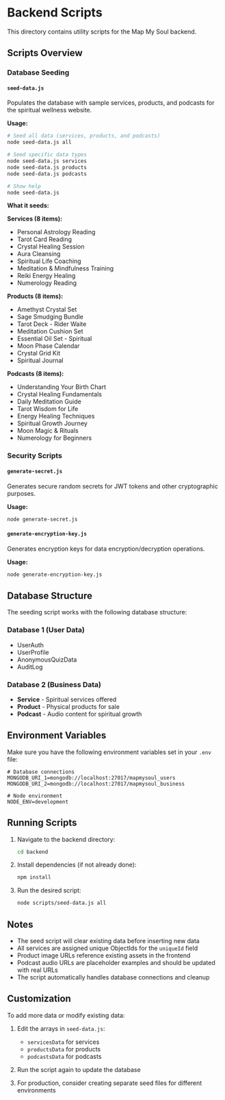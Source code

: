 # Backend Scripts

This directory contains utility scripts for the Map My Soul backend.

## Scripts Overview

### Database Seeding

#### `seed-data.js`
Populates the database with sample services, products, and podcasts for the spiritual wellness website.

**Usage:**
```bash
# Seed all data (services, products, and podcasts)
node seed-data.js all

# Seed specific data types
node seed-data.js services
node seed-data.js products
node seed-data.js podcasts

# Show help
node seed-data.js
```

**What it seeds:**

**Services (8 items):**
- Personal Astrology Reading
- Tarot Card Reading
- Crystal Healing Session
- Aura Cleansing
- Spiritual Life Coaching
- Meditation & Mindfulness Training
- Reiki Energy Healing
- Numerology Reading

**Products (8 items):**
- Amethyst Crystal Set
- Sage Smudging Bundle
- Tarot Deck - Rider Waite
- Meditation Cushion Set
- Essential Oil Set - Spiritual
- Moon Phase Calendar
- Crystal Grid Kit
- Spiritual Journal

**Podcasts (8 items):**
- Understanding Your Birth Chart
- Crystal Healing Fundamentals
- Daily Meditation Guide
- Tarot Wisdom for Life
- Energy Healing Techniques
- Spiritual Growth Journey
- Moon Magic & Rituals
- Numerology for Beginners

### Security Scripts

#### `generate-secret.js`
Generates secure random secrets for JWT tokens and other cryptographic purposes.

**Usage:**
```bash
node generate-secret.js
```

#### `generate-encryption-key.js`
Generates encryption keys for data encryption/decryption operations.

**Usage:**
```bash
node generate-encryption-key.js
```

## Database Structure

The seeding script works with the following database structure:

### Database 1 (User Data)
- UserAuth
- UserProfile
- AnonymousQuizData
- AuditLog

### Database 2 (Business Data)
- **Service** - Spiritual services offered
- **Product** - Physical products for sale
- **Podcast** - Audio content for spiritual growth

## Environment Variables

Make sure you have the following environment variables set in your `.env` file:

```env
# Database connections
MONGODB_URI_1=mongodb://localhost:27017/mapmysoul_users
MONGODB_URI_2=mongodb://localhost:27017/mapmysoul_business

# Node environment
NODE_ENV=development
```

## Running Scripts

1. Navigate to the backend directory:
   ```bash
   cd backend
   ```

2. Install dependencies (if not already done):
   ```bash
   npm install
   ```

3. Run the desired script:
   ```bash
   node scripts/seed-data.js all
   ```

## Notes

- The seed script will clear existing data before inserting new data
- All services are assigned unique ObjectIds for the `uniqueId` field
- Product image URLs reference existing assets in the frontend
- Podcast audio URLs are placeholder examples and should be updated with real URLs
- The script automatically handles database connections and cleanup

## Customization

To add more data or modify existing data:

1. Edit the arrays in `seed-data.js`:
   - `servicesData` for services
   - `productsData` for products
   - `podcastsData` for podcasts

2. Run the script again to update the database

3. For production, consider creating separate seed files for different environments

